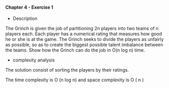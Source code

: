 #### Chapter 4 - Exercise 1
* Description

The Grinch is given the job of partitioning 2n players into two teams of n
players each. Each player has a numerical rating that measures how good he or
she is at the game. The Grinch seeks to divide the players as unfairly as possible,
so as to create the biggest possible talent imbalance between the teams. Show
how the Grinch can do the job in O(n log n) time.

     
* complexity analysis

The solution consist of sorting the players by their ratings. 

The time complexity is O (n log n) and space complexity is O ( n )
